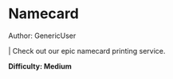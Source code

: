 # Namecard

Author: GenericUser

| Check out our epic namecard printing service. 

**Difficulty: Medium**
